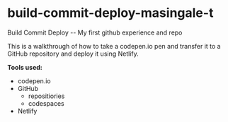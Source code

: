 # build-commit-deploy-masingale-t
Build Commit Deploy -- My first github experience and repo

This is a walkthrough of how to take a codepen.io pen and 
transfer it to a GitHub repository and deploy it using Netlify. 

**Tools used:**
* codepen.io
* GitHub
    * repositiories
    * codespaces
* Netlify

